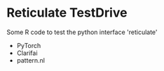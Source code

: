 # Reticulate TestDrive

Some R code to test the python interface 'reticulate'

* PyTorch
* Clarifai
* pattern.nl
